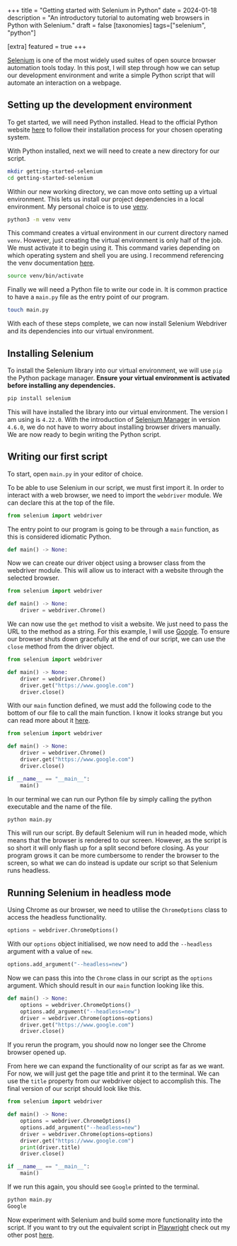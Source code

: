 +++
title = "Getting started with Selenium in Python"
date = 2024-01-18
description = "An introductory tutorial to automating web browsers in Python with Selenium."
draft = false
[taxonomies]
tags=["selenium", "python"]

[extra]
featured = true
+++


[Selenium](https://www.selenium.dev/) is one of the most widely used suites of open source browser automation tools today. In this post, I will step through how we can setup our development environment and write a simple Python script that will automate an interaction on a webpage.

## Setting up the development environment
To get started, we will need Python installed. Head to the official Python website [here](https://www.python.org/downloads/) to follow their installation process for your chosen operating system.

With Python installed, next we will need to create a new directory for our script.
```sh
mkdir getting-started-selenium
cd getting-started-selenium
```

Within our new working directory, we can move onto setting up a virtual environment. This lets us install our project dependencies in a local environment. My personal choice is to use [venv](https://docs.python.org/3/library/venv.html).

```sh
python3 -m venv venv
```

This command creates a virtual environment in our current directory named `venv`. However, just creating the virtual environment is only half of the job. We must activate it to begin using it. This command varies depending on which operating system and shell you are using. I recommend referencing the venv documentation [here](https://docs.python.org/3/library/venv.html#how-venvs-work).

```sh
source venv/bin/activate
```

Finally we will need a Python file to write our code in. It is common practice to have a `main.py` file as the entry point of our program.

```sh
touch main.py
```

With each of these steps complete, we can now install Selenium Webdriver and its dependencies into our virtual environment.

## Installing Selenium

To install the Selenium library into our virtual environment, we will use `pip` the Python package manager. **Ensure your virtual environment is activated before installing any dependencies.**

```sh
pip install selenium
```

This will have installed the library into our virtual environment. The version I am using is `4.22.0`. With the introduction of [Selenium Manager](https://www.selenium.dev/blog/2022/introducing-selenium-manager/) in version `4.6.0`, we do not have to worry about installing browser drivers manually. We are now ready to begin writing the Python script.

## Writing our first script

To start, open `main.py` in your editor of choice.

To be able to use Selenium in our script, we must first import it. In order to interact with a web browser, we need to import the `webdriver` module. We can declare this at the top of the file.

```python
from selenium import webdriver
```

The entry point to our program is going to be through a `main` function, as this is considered idiomatic Python.

```python
def main() -> None:
```

Now we can create our driver object using a browser class from the webdriver module. This will allow us to interact with a website through the selected browser.

```python
from selenium import webdriver

def main() -> None: 
    driver = webdriver.Chrome()
```

We can now use the `get` method to visit a website. We just need to pass the URL to the method as a string. For this example, I will use [Google](https://www.google.com). To ensure our browser shuts down gracefully at the end of our script, we can use the `close` method from the driver object.

```python
from selenium import webdriver

def main() -> None:
    driver = webdriver.Chrome()
    driver.get("https://www.google.com")
    driver.close()
```

With our `main` function defined, we must add the following code to the bottom of our file to call the main function. I know it looks strange but you can read more about it [here](https://docs.python.org/3/library/__main__.html).

```python
from selenium import webdriver

def main() -> None:
    driver = webdriver.Chrome()
    driver.get("https://www.google.com")
    driver.close()

if __name__ == "__main__":
    main()    
```

In our terminal we can run our Python file by simply calling the python executable and the name of the file.

```sh
python main.py
```

This will run our script. By default Selenium will run in headed mode, which means that the browser is rendered to our screen. However, as the script is so short it will only flash up for a split second before closing. As your program grows it can be more cumbersome to render the browser to the screen, so what we can do instead is update our script so that Selenium runs headless.

## Running Selenium in headless mode

Using Chrome as our browser, we need to utilise the `ChromeOptions` class to access the headless functionality.

```python
options = webdriver.ChromeOptions()
```

With our `options` object initialised, we now need to add the `--headless` argument with a value of `new`.

```python
options.add_argument("--headless=new")
```

Now we can pass this into the `Chrome` class in our script as the `options` argument. Which should result in our `main` function looking like this.

```python
def main() -> None:
    options = webdriver.ChromeOptions()
    options.add_argument("--headless=new")
    driver = webdriver.Chrome(options=options)
    driver.get("https://www.google.com")
    driver.close()
```

If you rerun the program, you should now no longer see the Chrome browser opened up.

From here we can expand the functionality of our script as far as we want. For now, we will just get the page title and print it to the terminal. We can use the `title` property from our webdriver object to accomplish this. The final version of our script should look like this.

```python
from selenium import webdriver

def main() -> None:
    options = webdriver.ChromeOptions()
    options.add_argument("--headless=new")
    driver = webdriver.Chrome(options=options)
    driver.get("https://www.google.com")
    print(driver.title)
    driver.close()

if __name__ == "__main__":
    main()    
```

If we run this again, you should see `Google` printed to the terminal.

```sh
python main.py
Google
```

Now experiment with Selenium and build some more functionality into the script. If you want to try out the equivalent script in [Playwright](https://playwright.dev/) check out my other post [here](https://lewi.dev/blog/getting-started-with-playwright-in-python/).
